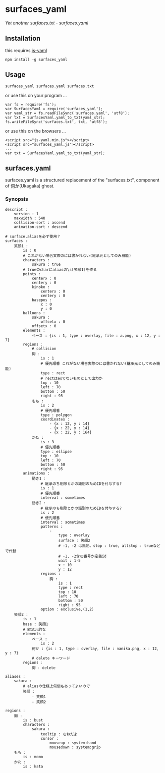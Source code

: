 # surfaces_yaml

*Yet another surfaces.txt - surfaces.yaml*

## Installation

this requires [js-yaml](https://github.com/nodeca/js-yaml)

    npm install -g surfaces_yaml

## Usage

    surfaces_yaml surfaces.yaml surfaces.txt

or use this on your program ...

    var fs = require('fs');
    var SurfacesYaml = require('surfaces_yaml');
    var yaml_str = fs.readFileSync('surfaces.yaml', 'utf8');
    var txt = SurfacesYaml.yaml_to_txt(yaml_str);
    fs.writeFileSync('surfaces.txt', txt, 'utf8');

or use this on the browsers ...

    <script src="js-yaml.min.js"></script>
    <script src="surfaces_yaml.js"></script>
    ...
    var txt = SurfacesYaml.yaml_to_txt(yaml_str);

## surfaces.yaml

surfaces.yaml is a structured replacement of the "surfaces.txt", component of 伺か(Ukagaka) ghost.

### Synopsis

    descript :
        version : 1
        maxwidth : 540
        collision-sort : ascend
        animation-sort : descend
    
    # surface.aliasを必ず使用？
    surfaces :
        笑顔1 :
            is : 0
            # これがない場合実際のには書かれない(継承元としてのみ機能)
            characters :
                sakura : true
            # trueのcharにaliasの\s[笑顔1]を作る
            points :
                centerx : 0
                centery : 0
                kinoko :
                    centerx : 0
                    centery : 0
                basepos :
                    x : 0
                    y : 0
            balloons :
                sakura :
                    offsetx : 0
                offsetx : 0
            elements :
                ベース : {is : 1, type : overlay, file : a.png, x : 12, y : 7}
            regions :
                # collision
                胸 :
                    is : 1
                    # 優先順番 これがない場合実際のには書かれない(継承元としてのみ機能)
                    type : rect
                    # rectはexでないものとして出力か
                    top : 10
                    left : 70
                    bottom : 50
                    right : 95
                もも :
                    is : 2
                    # 優先順番
                    type : polygon
                    coordinates :
                        - {x : 12, y : 14}
                        - {x : 22, y : 14}
                        - {x : 22, y : 164}
                かた :
                    is : 3
                    # 優先順番
                    type : ellipse
                    top : 10
                    left : 70
                    bottom : 50
                    right : 95
            animations :
                動き1 :
                    # 継承のち削除とかの識別のためIDを付与する?
                    is : 1
                    # 優先順番
                    interval : sometimes
                動き2 :
                    # 継承のち削除とかの識別のためIDを付与する?
                    is : 2
                    # 優先順番
                    interval : sometimes
                    patterns :
                        -
                            type : overlay
                            surface : 笑顔2
                            # -1, -2 は無効。stop : true, allstop : trueなどで代替
                            # -1, -2含む番号か定義id
                            wait : 1-5
                            x : 10
                            y : 12
                    regions :
                        胸 :
                            is : 1
                            type : rect
                            top : 10
                            left : 70
                            bottom : 50
                            right : 95
                    option : exclusive,(1,2)
        笑顔2 :
            is : 1
            base : 笑顔1
            # 継承元的な
            elements :
                ベース :
                    is : 2
                何か : {is : 1, type : overlay, file : nanika.png, x : 12, y : 7}
                # delete キーワード
            regions :
                胸 : delete
    
    aliases :
        sakura :
            # aliasの仕様上何個もあってよいので
            笑顔 :
                - 笑顔1
                - 笑顔2
    
    regions :
        胸 :
            is : bust
            characters :
                sakura :
                    tooltip : むねだよ
                    cursor :
                        mouseup : system:hand
                        mousedown : system:grip
        もも :
            is : momo
        かた :
            is : kata
